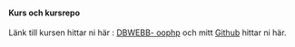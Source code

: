 #### Kurs och kursrepo

Länk till kursen hittar ni här : [DBWEBB- oophp](https://dbwebb.se/kurser/oophp-v5/) och mitt  [Github](https://github.com/JohanLe/bth-oophp) hittar ni här.
